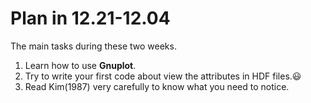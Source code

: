 # Plan in 12.21-12.04

The main tasks during these two weeks.
1. Learn how to use **Gnuplot**.
2. Try to write your first code about view the attributes in HDF files.😃
3. Read Kim(1987) very carefully to know what you need to notice.
